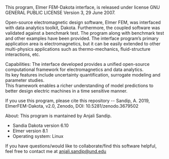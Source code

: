 This program, Elmer FEM-Dakota interface, is released under license GNU GENERAL
PUBLIC LICENSE Version 3, 29 June 2007.

Open-source electromagnetic design software, Elmer FEM, was interfaced with data analytics toolkit, Dakota. 
Furthermore, the coupled software was validated against a benchmark test.  The program along with benchmark test and other examples have been provided.
The interface program’s primary application area is electromagnetics, but it can be easily extended to other multi-physics applications such as thermo-mechanics, fluid-structure interactions, etc.

Capabilities:
The interface developed provides a unified open-source computational framework for electromagnetics and data analytics.  
Its key features include uncertainty quantification, surrogate modeling and parameter studies.  
This framework enables a richer understanding of model predictions to better design electric machines in a time sensitive manner.  

If you use this program, please cite this repository -- Sandip, A. 2019, ElmerFEM-Dakota, v2.0, Zenodo,  DOI: 10.5281/zenodo.3679502 

About:
This program is mantained by Anjali Sandip.

 - Sandia Dakota version 6.10
 - Elmer version 8.1
 - Operating system: Linux

If you have questions/would like to collaborate/find this software helpful, 
feel free to contact me at anjali.sandip@und.edu







